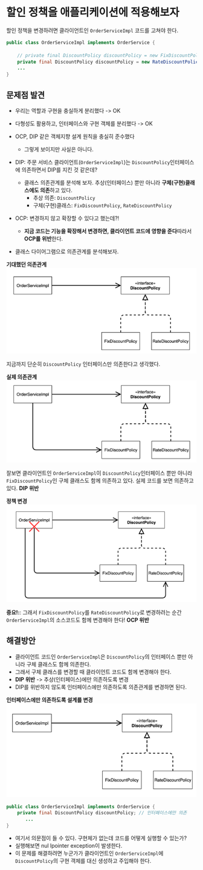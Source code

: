 # 할인 정책을 애플리케이션에 적용해보자
할인 정책을 변경하려면 클라이언트인 `OrderServiceImpl` 코드를 고쳐야 한다.
```java
public class OrderServiceImpl implements OrderService {

    // private final DiscountPolicy discountPolicy = new FixDiscountPolicy(); // 변경 전
    private final DiscountPolicy discountPolicy = new RateDiscountPolicy(); // 변경 후
    ...
}
```
## 문제점 발견
* 우리는 역할과 구현을 충실하게 분리했다 -> OK
* 다형성도 활용하고, 인터페이스와 구현 객체를 분리했다 -> OK
* OCP, DIP 같은 객체지향 설계 원칙을 충실히 준수했다
    * 그렇게 보이지만 사실은 아니다.
* DIP: 주문 서비스 클라이언트(`OrderServiceImpl`)는  `DiscountPolicy`인터페이스에 의존하면서 DIP를 지킨 것 같은데?
    * 클래스 의존관계를 분석해 보자. 추상(인터페이스) 뿐만 아니라 **구체(구현)클래스에도 의존**하고 있다.
        * 추상 의존: `DiscountPolicy`
        * 구체(구현)클래스: `FixDiscountPolicy`, `RateDiscountPolicy`
* OCP: 변경하지 않고 확장할 수 있다고 했는데?!
    * **지금 코드는 기능을 확장해서 변경하면, 클라이언트 코드에 영향을 준다**따라서 **OCP를 위반**한다.

* 클래스 다이어그램으로 의존관계를 분석해보자.

**기대했던 의존관계**
![](./img/기대했던의존관계.png)

지금까지 단순히 `DiscountPolicy` 인터페이스만 의존한다고 생각했다.

**실제 의존관계**
![](./img/실제%20의존관계.png)

잘보면 클라이언트인 `OrderServiceImpl`이 `DiscountPolicy`인터페이스 뿐만 아니라 `FixDiscountPolicy`인 구체 클래스도 함께 의존하고 있다. 실제 코드를 보면 의존하고 있다. **DIP 위반**

**정책 변경**
![](./img/정책변경.png)

**중요!:**: 그래서 `FixDiscountPolicy`를 `RateDiscountPolicy`로 변경하려는 순간 `OrderServiceImpl`의 소스코드도 함께 변경해야 한다! **OCP 위반**
## 해결방안
* 클라이언트 코드인 `OrderServiceImpl`은 `DiscountPolicy`의 인터페이스 뿐만 아니라 구체 클래스도 함께 의존한다.
* 그래서 구체 클래스를 변경할 때 클라이언트 코드도 함께 변경해야 한다.
* **DIP 위반** -> 추상(인터페이스)에만 의존하도록 변경
* DIP를 위반하지 않도록 인터페이스에만 의존하도록 의존관계를 변경하면 된다.

**인터페이스에만 의존하도록 설계를 변경**
![](./img/인터페이스에만의존하도록설계를변경.png)
```java
public class OrderServiceImpl implements OrderService {
    private final DiscountPolicy discountPolicy; // 인터페이스에만 의존
       ...
}
```
* 여기서 의문점이 들 수 있다. 구현체가 없는데 코드를 어떻게 실행할 수 있는가?
* 실행해보면 nul lpointer exception이 발생한다.
* 이 문제를 해결하려면 누군가가 클라이언트인 `OrderServiceImpl`에 `DiscountPolicy`의 구현 객체를 대신 생성하고 주입해야 한다.